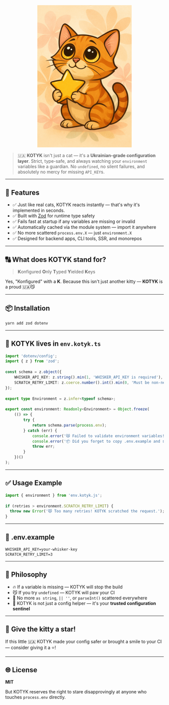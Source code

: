 <div align="center">
    <img src="img/starrrrrr.png" alt="KOTYK" width="300">
</div>

> 🇺🇦 **KOTYK** isn't just a cat — it's a **Ukrainian-grade configuration layer**.
> Strict, type-safe, and always watching your `environment` variables like a guardian.
> No `undefined`, no silent failures, and absolutely no mercy for missing `API_KEY`s.

---

## 🚀 Features

- ✅ Just like real cats, KOTYK reacts instantly — that's why it's implemented in seconds.
- ✅ Built with [Zod](https://github.com/colinhacks/zod) for runtime type safety
- ✅ Fails fast at startup if any variables are missing or invalid
- ✅ Automatically cached via the module system — import it anywhere
- ✅ No more scattered `process.env.X` — just `environment.X`
- ✅ Designed for backend apps, CLI tools, SSR, and monorepos

---

## 🔠 What does KOTYK stand for?

> **K**onfigured
> **O**nly
> **T**yped
> **Y**ielded
> **K**eys

Yes, "Konfigured" with a **K**. Because this isn't just another kitty — **KOTYK** is a proud 🇺🇦😼

---

## 📦 Installation

```bash
yarn add zod dotenv
```

---

## 🧩 KOTYK lives in `env.kotyk.ts`

```ts
import 'dotenv/config';
import { z } from 'zod';

const schema = z.object({
    WHISKER_API_KEY: z.string().min(1, 'WHISKER_API_KEY is required'),
    SCRATCH_RETRY_LIMIT: z.coerce.number().int().min(0, 'Must be non-negative'),
});

export type Environment = z.infer<typeof schema>;

export const environment: Readonly<Environment> = Object.freeze(
    (() => {
        try {
            return schema.parse(process.env);
        } catch (err) {
            console.error('😿 Failed to validate environment variables! KOTYK refuses to start.');
            console.error('📦 Did you forget to copy .env.example and set your secrets?\n');
            throw err;
        }
    })()
);
```

---

## ✅ Usage Example

```ts
import { environment } from 'env.kotyk.js';

if (retries > environment.SCRATCH_RETRY_LIMIT) {
  throw new Error('😾 Too many retries! KOTYK scratched the request.');
}
```

---

## 🧾 .env.example

```env
WHISKER_API_KEY=your-whisker-key
SCRATCH_RETRY_LIMIT=3
```

---

## 🧠 Philosophy

* 🔥 If a variable is missing — KOTYK will stop the build
* 😼 If you try `undefined` — KOTYK will paw your CI
* 🎯 No more `as string`, `|| ''`, or `parseInt()` scattered everywhere
* 🐾 KOTYK is not just a config helper — it's your **trusted configuration sentinel**

---

## 🌟 Give the kitty a star!

If this little 🇺🇦 KOTYK made your config safer or brought a smile to your CI — consider giving it a ⭐️!

---

## 🌐 License

**MIT**

But KOTYK reserves the right to stare disapprovingly at anyone who touches `process.env` directly.
